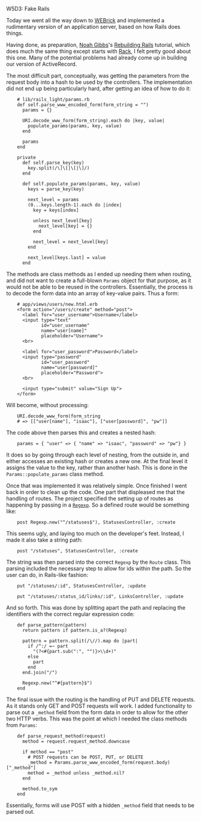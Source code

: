 W5D3: Fake Rails

Today we went all the way down to [WEBrick](http://www.ruby-doc.org/stdlib-2.0/libdoc/webrick/rdoc/WEBrick.html) and implemented a rudimentary version of an application server, based on how Rails does things.

Having done, as preparation, [Noah Gibbs](http://codefol.io/)'s [Rebuilding Rails](http://rebuilding-rails.com/) tutorial, which does much the same thing except starts with [Rack](http://rack.github.io/), I felt pretty good about this one. Many of the potential problems had already come up in building our version of ActiveRecord.

The most difficult part, conceptually, was getting the parameters from the request body into a hash to be used by the controllers. The implementation did not end up being particularly hard, after getting an idea of how to do it:

        # lib/rails_light/params.rb
        def self.parse_www_encoded_form(form_string = "")
          params = {}

          URI.decode_www_form(form_string).each do |key, value|
            populate_params(params, key, value)
          end

          params
        end

        private
          def self.parse_key(key)
            key.split(/\]\[|\[|\]/)
          end

          def self.populate_params(params, key, value)
            keys = parse_key(key)

            next_level = params
            (0...keys.length-1).each do |index|
              key = keys[index]

              unless next_level[key]
                next_level[key] = {}
              end

              next_level = next_level[key]
            end

            next_level[keys.last] = value
          end

The methods are class methods as I ended up needing them when routing, and did not want to create a full-blown `Params` object for that purpose, as it would not be able to be reused in the controllers. Essentially, the process is to decode the form data into an array of key-value pairs. Thus a form:

        # app/views/users/new.html.erb
        <form action="/users/create" method="post">
          <label for="user_username">Username</label>
          <input type="text"
                 id="user_username"
                 name="user[name]"
                 placeholder="Username">
          <br>

          <label for="user_password">Password</label>
          <input type="password"
                 id="user_password"
                 name="user[password]"
                 placeholder="Password">
          <br>

          <input type="submit" value="Sign Up">
        </form>

Will become, without processing:

        URI.decode_www_form(form_string
        # => [["user[name"], "isaac"], ["user[password]", "pw"]]

The code above then parses this and creates a nested hash:

        params = { "user" => { "name" => "isaac", "password" => "pw"} }

It does so by going through each level of nesting, from the outside in, and either accesses an existing hash or creates a new one. At the final level it assigns the value to the key, rather than another hash. This is done in the `Params::populate_params` class method.

Once that was implemented it was relatively simple. Once finished I went back in order to clean up the code. One part that displeased me that the handling of routes. The project specified the setting up of routes as happening by passing in a [`Regexp`](http://www.ruby-doc.org/core-1.9.3/Regexp.html). So a defined route would be something like:

        post Regexp.new("^/statuses$"), StatusesController, :create

This seems ugly, and laying too much on the developer's feet. Instead, I made it also take a string path:

        post "/statuses", StatusesController, :create

The string was then parsed into the correct `Regexp` by the `Route` class. This parsing included the necessary step to allow for ids within the path. So the user can do, in Rails-like fashion:

        put "/statuses/:id", StatusesController, :update

        put "/statuses/:status_id/links/:id", LinksController, :update

And so forth. This was done by splitting apart the path and replacing the identifiers with the correct regular expression code:

        def parse_pattern(pattern)
          return pattern if pattern.is_a?(Regexp)

          pattern = pattern.split(/\//).map do |part|
            if /^:/ =~ part
              "(?<#{part.sub(":", "")}>\\d+)"
            else
              part
            end
          end.join("/")

          Regexp.new("^#{pattern}$")
        end

The final issue with the routing is the handling of PUT and DELETE requests. As it stands only GET and POST requests will work. I added functionality to parse out a `_method` field from the form data in order to allow for the other two HTTP verbs. This was the point at which I needed the class methods from `Params`:

        def parse_request_method(request)
          method = request.request_method.downcase

          if method == "post"
            # POST requests can be POST, PUT, or DELETE
            _method = Params.parse_www_encoded_form(request.body)["_method"]
            method = _method unless _method.nil?
          end

          method.to_sym
        end

Essentially, forms will use POST with a hidden `_method` field that needs to be parsed out.
